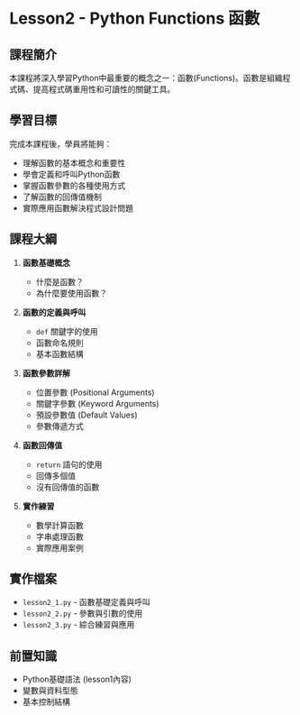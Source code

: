 # Lesson2 - Python Functions 函數

## 課程簡介
本課程將深入學習Python中最重要的概念之一：函數(Functions)。函數是組織程式碼、提高程式碼重用性和可讀性的關鍵工具。

## 學習目標
完成本課程後，學員將能夠：
- 理解函數的基本概念和重要性
- 學會定義和呼叫Python函數
- 掌握函數參數的各種使用方式
- 了解函數的回傳值機制
- 實際應用函數解決程式設計問題

## 課程大綱
1. **函數基礎概念**
   - 什麼是函數？
   - 為什麼要使用函數？
   
2. **函數的定義與呼叫**
   - `def` 關鍵字的使用
   - 函數命名規則
   - 基本函數結構

3. **函數參數詳解**
   - 位置參數 (Positional Arguments)
   - 關鍵字參數 (Keyword Arguments)
   - 預設參數值 (Default Values)
   - 參數傳遞方式

4. **函數回傳值**
   - `return` 語句的使用
   - 回傳多個值
   - 沒有回傳值的函數

5. **實作練習**
   - 數學計算函數
   - 字串處理函數
   - 實際應用案例

## 實作檔案
- `lesson2_1.py` - 函數基礎定義與呼叫
- `lesson2_2.py` - 參數與引數的使用
- `lesson2_3.py` - 綜合練習與應用

## 前置知識
- Python基礎語法 (lesson1內容)
- 變數與資料型態
- 基本控制結構